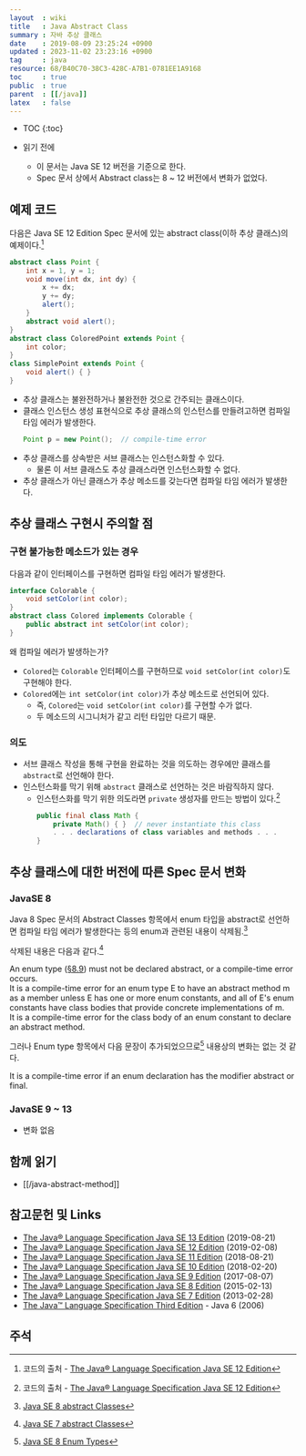 ```yaml
---
layout  : wiki
title   : Java Abstract Class
summary : 자바 추상 클래스
date    : 2019-08-09 23:25:24 +0900
updated : 2023-11-02 23:23:16 +0900
tag     : java
resource: 68/B40C70-38C3-428C-A7B1-0781EE1A9168
toc     : true
public  : true
parent  : [[/java]]
latex   : false
---
```

* TOC
{:toc}

* 읽기 전에
    * 이 문서는 Java SE 12 버전을 기준으로 한다.
    * Spec 문서 상에서 Abstract class는 8 ~ 12 버전에서 변화가 없었다.

## 예제 코드

다음은 Java SE 12 Edition Spec 문서에 있는 abstract class(이하 추상 클래스)의 예제이다.[^abstract-class-example]

```java
abstract class Point {
    int x = 1, y = 1;
    void move(int dx, int dy) {
        x += dx;
        y += dy;
        alert();
    }
    abstract void alert();
}
abstract class ColoredPoint extends Point {
    int color;
}
class SimplePoint extends Point {
    void alert() { }
}
```

* 추상 클래스는 불완전하거나 불완전한 것으로 간주되는 클래스이다.
* 클래스 인스턴스 생성 표현식으로 추상 클래스의 인스턴스를 만들려고하면 컴파일 타임 에러가 발생한다.
    ```java
    Point p = new Point();  // compile-time error
    ```
* 추상 클래스를 상속받은 서브 클래스는 인스턴스화할 수 있다.
    * 물론 이 서브 클래스도 추상 클래스라면 인스턴스화할 수 없다.
* 추상 클래스가 아닌 클래스가 추상 메소드를 갖는다면 컴파일 타임 에러가 발생한다.

## 추상 클래스 구현시 주의할 점

### 구현 불가능한 메소드가 있는 경우

다음과 같이 인터페이스를 구현하면 컴파일 타임 에러가 발생한다.

```java
interface Colorable {
    void setColor(int color);
}
abstract class Colored implements Colorable {
    public abstract int setColor(int color);
}
```

왜 컴파일 에러가 발생하는가?

* `Colored`는 `Colorable` 인터페이스를 구현하므로 `void setColor(int color)`도 구현해야 한다.
* `Colored`에는 `int setColor(int color)`가 추상 메소드로 선언되어 있다.
    * 즉, `Colored`는 `void setColor(int color)`를 구현할 수가 없다.
    * 두 메소드의 시그니처가 같고 리턴 타입만 다르기 때문.

### 의도

* 서브 클래스 작성을 통해 구현을 완료하는 것을 의도하는 경우에만 클래스를 `abstract`로 선언해야 한다.
* 인스턴스화를 막기 위해 `abstract` 클래스로 선언하는 것은 바람직하지 않다.
    * 인스턴스화를 막기 위한 의도라면 `private` 생성자를 만드는 방법이 있다.[^abstract-class-example]
        ```java
        public final class Math {
            private Math() { }  // never instantiate this class
            . . . declarations of class variables and methods . . .
        }
        ```


## 추상 클래스에 대한 버전에 따른 Spec 문서 변화

### JavaSE 8

Java 8 Spec 문서의 Abstract Classes 항목에서 enum 타입을 abstract로 선언하면 컴파일 타임 에러가 발생한다는 등의 enum과 관련된 내용이 삭제됨.[^java8-abstract-class]

삭제된 내용은 다음과 같다.[^java7-abstract-class]

>
An enum type ([§8.9](https://docs.oracle.com/javase/specs/jls/se7/html/jls-8.html#jls-8.9 )) must not be declared abstract, or a compile-time error occurs.  
It is a compile-time error for an enum type E to have an abstract method m as a member unless E has one or more enum constants, and all of E's enum constants have class bodies that provide concrete implementations of m.  
It is a compile-time error for the class body of an enum constant to declare an abstract method.

그러나 Enum type 항목에서 다음 문장이 추가되었으므로[^java8-enum-types] 내용상의 변화는 없는 것 같다.

>
It is a compile-time error if an enum declaration has the modifier abstract or final.

### JavaSE 9 ~ 13

* 변화 없음

## 함께 읽기

- [[/java-abstract-method]]

## 참고문헌 및 Links

* [The Java® Language Specification Java SE 13 Edition](https://docs.oracle.com/javase/specs/jls/se13/html/index.html ) (2019-08-21)
* [The Java® Language Specification Java SE 12 Edition](https://docs.oracle.com/javase/specs/jls/se12/html/index.html ) (2019-02-08)
* [The Java® Language Specification Java SE 11 Edition](https://docs.oracle.com/javase/specs/jls/se11/html/index.html ) (2018-08-21)
* [The Java® Language Specification Java SE 10 Edition](https://docs.oracle.com/javase/specs/jls/se10/html/index.html ) (2018-02-20)
* [The Java® Language Specification Java SE 9 Edition](https://docs.oracle.com/javase/specs/jls/se9/html/index.html ) (2017-08-07)
* [The Java® Language Specification Java SE 8 Edition](https://docs.oracle.com/javase/specs/jls/se8/html/index.html ) (2015-02-13)
* [The Java® Language Specification Java SE 7 Edition](https://docs.oracle.com/javase/specs/jls/se7/html/index.html ) (2013-02-28)
* [The Java™ Language Specification Third Edition](https://docs.oracle.com/javase/specs/jls/se6/html/j3TOC.html ) - Java 6 (2006)

## 주석

[^abstract-class-example]: 코드의 출처 - [The Java® Language Specification Java SE 12 Edition](https://docs.oracle.com/javase/specs/jls/se12/html/jls-8.html#jls-8.1.1.1 )
[^java8-abstract-class]: [Java SE 8 abstract Classes](https://docs.oracle.com/javase/specs/jls/se8/html/jls-8.html#jls-8.1.1.1 )
[^java7-abstract-class]: [Java SE 7 abstract Classes](https://docs.oracle.com/javase/specs/jls/se7/html/jls-8.html#jls-8.1.1.1 )
[^java8-enum-types]: [Java SE 8 Enum Types](https://docs.oracle.com/javase/specs/jls/se8/html/jls-8.html#jls-8.9 )

